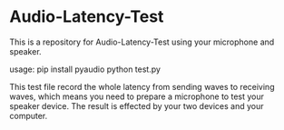 # Audio-Latency-Test
This is a repository for Audio-Latency-Test using your microphone and speaker.

usage:
pip install pyaudio
python test.py

This test file record the whole latency from sending waves to receiving waves, which means you need to prepare a microphone to test your speaker device. The result is effected by your two devices and your computer.
